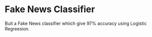 # Fake News Classifier
Buit a Fake News classifier whiich give 97% accuracy using Logistic Regreesion.
